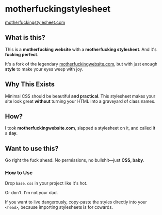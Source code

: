 # motherfuckingstylesheet

[motherfuckingstylesheet.com](https://www.motherfuckingstylesheet.com)

## What is this?

This is a **motherfucking website** with a **motherfucking stylesheet**. And it's **fucking perfect**.

It's a fork of the legendary [motherfuckingwebsite.com](https://motherfuckingwebsite.com/), but with just enough **style** to make your eyes weep with joy.

## Why This Exists

Minimal CSS should be beautiful **and practical**. This stylesheet makes your site look great **without** turning your HTML into a graveyard of class names.

## How?

I took **motherfuckingwebsite.com**, slapped a stylesheet on it, and called it a **day**.

## Want to use this?

Go right the fuck ahead. No permissions, no bullshit—just **CSS, baby**.

### How to Use

Drop `base.css` in your project like it's hot.

Or don't. I'm not your dad.

If you want to live dangerously, copy-paste the styles directly into your `<head>`, because importing stylesheets is for cowards.
